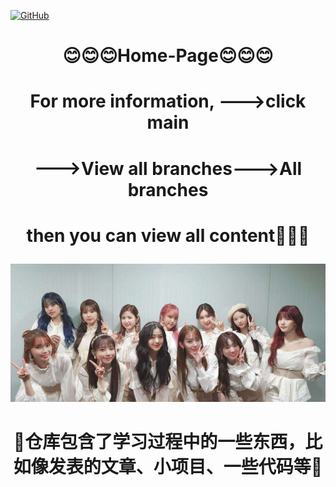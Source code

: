 <p align="left">
  <a href [https://github.com/XianYang2547/Home-Page]">
  <img src="https://img.shields.io/badge/Author-@XianYang-000000.svg?logo=GitHub" alt="GitHub"></a>

# <p align="center">:blush::blush::blush:Home-Page:blush::blush::blush:</p>
# <p align="center">For more information, --->click main</p>
# <p align="center"> --->View all branches--->All branches
# <p align="center">then you can view all content💨💨💨</p>
                    

![image](img/girls.jpg)

# <p align="center">🍄仓库包含了学习过程中的一些东西，比如像发表的文章、小项目、一些代码等🍄</p>
